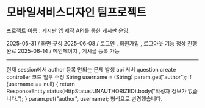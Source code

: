 # 모바일서비스디자인 팀프로젝트 
프로젝트 이름 : 게시판 앱 제작
API를 통한 게시판 운영.

2025-05-31 / 화면 구성
2025-06-08 / 로그인 , 회원가입 , 로그아웃 기능 정상 진행 완료
2025-06-14 / 메인페이지 , 게시글 등록 가능

- - -

현재 session에서 author 등록 안되는 문제 발생
api 서버 question create controller 코드 일부 수정
String username = (String) param.get("author");
			if (username == null) {
			    return ResponseEntity.status(HttpStatus.UNAUTHORIZED).body("작성자 정보가 없습니다.");
			}
			param.put("author", username);
형식으로 변경했습니다.
